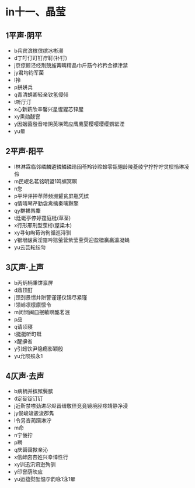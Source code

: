 ﻿# in十一、晶莹
## 1平声·阴平
- b兵宾滨槟傧缤冰彬濒
- d丁叮仃盯钉疔靪(补钉)
- j京倞鲸泾经荆兢旌菁睛精晶巾斤筋今衿矜金襟津禁
- jy君均钧军菌
- l拎
- p拼姘兵
- q青清蜻卿轻亲钦氢侵倾
- t听厅汀
- x心新薪欣辛馨兴星惺猩芯锌腥
- xy熏勋醺窨
- y因姻茵殷音喑阴英瑛莺应膺鹰婴樱嘤璎缨鹦罂湮
- yu晕
## 2平声·阳平
- l林淋霖临邻嶙麟遴辚鱗磷玲囹苓羚铃聆蛉零瓴翎龄陵菱绫宁拧狞咛灵棂怜琳凌伶
- m民岷名茗铭明盟1鸣螟冥瞑
- n您
- p平坪评抨苹萍频濒颦贫屏瓶凭嫔
- q情晴琴芹勤衾禽擒秦噙黥擎
- qy群裙唇麇
- t廷蜓亭停婷霆庭梃(草茎)
- x行形邢刑型荥桁(屋梁木)
- xy寻旬峋荀询徇循巡浔驯
- y银垠龈寅淫霪吟狺萤营紫莹茔荧迎盈楹赢嬴瀛凝蝇
- yu云芸耘纭匀
## 3仄声·上声
- b丙炳柄秉饼禀屏
- d鼎顶酊
- j颈刭景憬井阱警谨馑仅锦尽紧瑾
- l领岭凛檩廪懔令
- m闵悯闽皿抿敏瞑酩茗泯
- p品
- q请顷寝
- t挺艇听町铤
- x醒擤省
- y引蚓饮尹隐瘾影颖殷
- yu允陨殒永1
## 4仄声·去声
- b病柄并摈殡鬓膑
- d定碇锭订钉
- j近靳禁噤劲进尽烬晋缙敬径竞竟镜境胫痉靖静净浸
- jy俊峻竣骏浚郡隽
- l令另吝蔺躏淋泞
- m命
- n宁佞拧
- p聘
- q庆磬罄揿亲沁
- x信衅囟杏姓兴幸悻性行
- xy训迅汛讯逊殉驯
- y印窨荫映应
- yu运蕴熨酝愠孕韵咏1泳1晕
